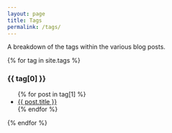 ```yaml
---
layout: page
title: Tags
permalink: /tags/
---
```


A breakdown of the tags within the various blog posts.

{% for tag in site.tags %}
  <H3>{{ tag[0] }}</H3>
  <UL>
    {% for post in tag[1] %}
      <LI><A HREF="{{ post.url }}">{{ post.title }}</A></LI>
    {% endfor %}
  </UL>
{% endfor %}
